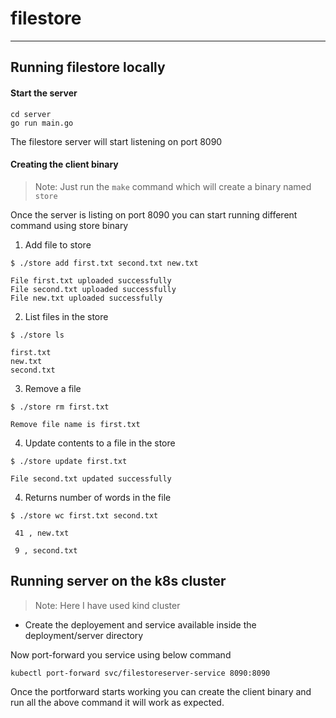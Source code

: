 # filestore
----

## Running filestore locally


#### Start the server

```
cd server
go run main.go
```

The filestore server will start listening on port 8090


#### Creating the client binary

>Note: Just run the `make` command which will create a binary named `store`


Once the server is listing on port 8090 you can start running different command using store binary


1. Add file to store
``` 
$ ./store add first.txt second.txt new.txt

File first.txt uploaded successfully
File second.txt uploaded successfully
File new.txt uploaded successfully

```
2. List files in the store
```
$ ./store ls

first.txt
new.txt
second.txt
```

3. Remove a file
```
$ ./store rm first.txt

Remove file name is first.txt
```
4. Update contents to a file in the store
```
$ ./store update first.txt

File second.txt updated successfully
```
4. Returns number of words in the file
```
$ ./store wc first.txt second.txt

 41 , new.txt

 9 , second.txt
```



## Running server on the k8s cluster

> Note: Here I have used kind cluster

- Create the deployement and service available inside the deployment/server directory

Now port-forward you service using below command
```
kubectl port-forward svc/filestoreserver-service 8090:8090
```
Once the portforward starts working you can create the client binary and run all the above command it will work as expected.